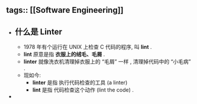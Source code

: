 tags:: [[Software Engineering]]
---

- ## 什么是 Linter
	- 1978 年有个运行在 UNIX 上检查 C 代码的程序, 叫 **lint** .
	- **lint**  原意是指 **衣服上的绒毛、毛屑** .
	- **linter** 就像洗衣机清理掉衣服上的 “毛屑” 一样 , 清理掉代码中的 “小毛病” .
	- 现如今:
		- **linter** 是指 执行代码检查的工具 (a linter)
		- **lint** 是指 代码检查这个动作 (lint the code) .
-